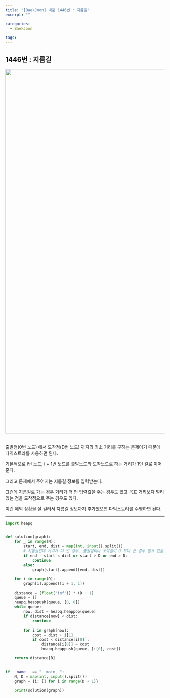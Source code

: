 ```yaml
---
title: "[BaekJoon] 백준 1446번 : 지름길"
excerpt: ""

categories:
  - BaekJoon

tags:
---
```


## 1446번 : 지름길

<center><img width="1150" alt="" src="https://user-images.githubusercontent.com/54533309/111280574-592caa00-867f-11eb-8451-0f17e2ea8f88.png">
</center>


<br>

출발점(0번 노드) 에서 도착점(D번 노드) 까지의 최소 거리를 구하는 문제이기 때문에 다익스트라를 사용하면 된다.

기본적으로 i번 노드, i + 1번 노드를 출발노드와 도착노드로 하는 거리가 1인 길로 이어준다.

그리고 문제에서 주어지는 지름길 정보를 입력받는다.

그런데 지름길로 가는 경우 거리가 더 먼 입력값을 주는 경우도 있고 목표 거리보다 멀리 있는 점을 도착점으로 주는 경우도 있다.

이런 예외 상황을 잘 걸러서 지름길 정보까지 추가했으면 다익스트라를 수행하면 된다.

---

```python
import heapq


def solution(graph):
    for _ in range(N):
        start, end, dist = map(int, input().split())
        # 지름길인데 거리가 더 먼 경우, 출발점이나 도착점이 D 보다 큰 경우 필요 없음.
        if end - start < dist or start > D or end > D:
            continue
        else:
            graph[start].append([end, dist])

    for i in range(D):
        graph[i].append([i + 1, 1])

    distance = [float('inf')] * (D + 1)
    queue = []
    heapq.heappush(queue, [0, 0])
    while queue:
        now, dist = heapq.heappop(queue)
        if distance[now] < dist:
            continue

        for i in graph[now]:
            cost = dist + i[1]
            if cost < distance[i[0]]:
                distance[i[0]] = cost
                heapq.heappush(queue, [i[0], cost])

    return distance[D]


if __name__ == "__main__":
    N, D = map(int, input().split())
    graph = {i: [] for i in range(D + 1)}

    print(solution(graph))
```

<br>

